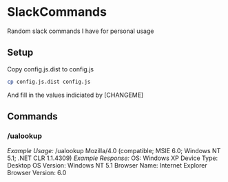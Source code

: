 # SlackCommands
Random slack commands I have for personal usage

## Setup
Copy config.js.dist to config.js
```bash
cp config.js.dist config.js
```

And fill in the values indiciated by [CHANGEME]

## Commands

### /ualookup

*Example Usage:* 
/ualookup Mozilla/4.0 (compatible; MSIE 6.0; Windows NT 5.1; .NET CLR 1.1.4309)
*Example Response:*
OS: Windows XP
Device Type: Desktop
OS Version: Windows NT 5.1
Browser Name: Internet Explorer
Browser Version: 6.0
